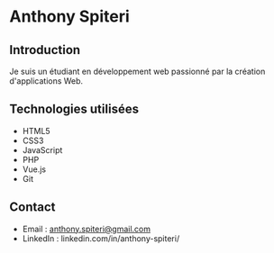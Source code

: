 
# Anthony Spiteri

## Introduction

Je suis un étudiant en développement web passionné par la création d'applications Web.
## Technologies utilisées

- HTML5
- CSS3
- JavaScript
- PHP
- Vue.js
- Git

## Contact

- Email : anthony.spiteri@gmail.com
- LinkedIn : linkedin.com/in/anthony-spiteri/
